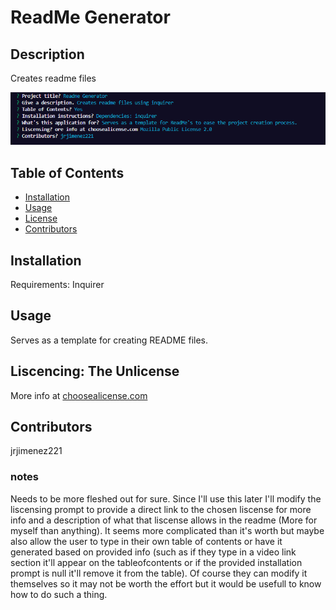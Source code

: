 
# ReadMe Generator
## Description
Creates readme files  

![Screenshot](screenshotRG.png)


## Table of Contents
* [Installation](#installation)
* [Usage](#usage)
* [License](#license)
* [Contributors](#contributors)        
        

## Installation
Requirements: Inquirer

## Usage
Serves as a template for creating README files. 

## Liscencing: The Unlicense  
More info at [choosealicense.com](https://www.choosealicense.com)

## Contributors
jrjimenez221

### notes
Needs to be more fleshed out for sure. Since I'll use this later I'll modify the liscensing prompt to provide a direct link to the chosen liscense for more info and a description of what that liscense allows in the readme (More for myself than anything). It seems more complicated than it's worth but maybe also allow the user to type in their own table of contents or have it generated based on provided info (such as if they type in a video link section it'll appear on the tableofcontents or if the provided installation prompt is null it'll remove it from the table). Of course they can modify it themselves so it may not be worth the effort but it would be usefull to know how to do such a thing. 